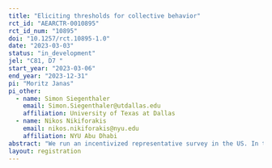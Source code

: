 ```yaml
---
title: "Eliciting thresholds for collective behavior"
rct_id: "AEARCTR-0010895"
rct_id_num: "10895"
doi: "10.1257/rct.10895-1.0"
date: "2023-03-03"
status: "in_development"
jel: "C81, D7 "
start_year: "2023-03-06"
end_year: "2023-12-31"
pi: "Moritz Janas"
pi_other:
  - name: Simon Siegenthaler
    email: Simon.Siegenthaler@utdallas.edu
    affiliation: University of Texas at Dallas
  - name: Nikos Nikiforakis
    email: nikos.nikiforakis@nyu.edu
    affiliation: NYU Abu Dhabi
abstract: "We run an incentivized representative survey in the US. In the survey we elicit individual thresholds for switching from one decision to another decision. Eliciting covariates on attitudes and personality traits allows us to test and estimate our model to predict individual thresholds."
layout: registration
---
```



